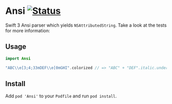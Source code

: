 # Ansi [![Status](https://travis-ci.org/oleander/Ansi.svg?branch=master)](https://travis-ci.org/oleander/Ansi)

Swift 3 Ansi parser which yields `NSAttributedString`. Take a look at the tests for more information:

## Usage

```swift
import Ansi

"ABC\\e[3;4;33mDEF\\e[0mGHI".colorized // => "ABC" + "DEF".italic.underline.yellow + "GHI"
```

## Install

Add `pod 'Ansi'` to your `Podfile` and run `pod install`.
